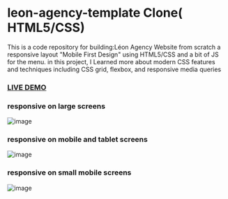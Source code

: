 # leon-agency-template Clone( HTML5/CSS)

This is a code repository for building:Léon Agency Website from scratch a responsive 
layout "Mobile First Design" using HTML5/CSS and a bit of JS for the menu.
in this project, I Learned more about modern CSS features and techniques including CSS grid, flexbox, and responsive media queries

### <a href="https://saddamarbaa.github.io/leon-agency-website/">LIVE DEMO</a>

### responsive on large screens

![image](https://user-images.githubusercontent.com/51326421/103206736-1cc69900-492f-11eb-93cb-3d60d810a87d.png)


### responsive on mobile and tablet screens

![image](https://user-images.githubusercontent.com/51326421/103206415-6367c380-492e-11eb-8737-ceda576b5060.png)



### responsive on small mobile screens

![image](https://user-images.githubusercontent.com/51326421/103206168-cc9b0700-492d-11eb-9d6c-659e32ea8185.png)
